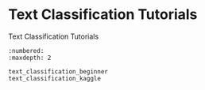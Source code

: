 # Text Classification Tutorials

Text Classification Tutorials

```toc
:numbered:
:maxdepth: 2

text_classification_beginner
text_classification_kaggle
```
